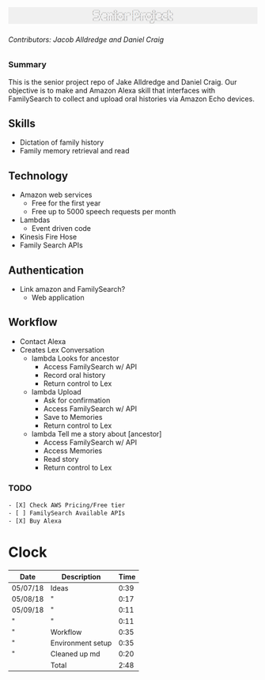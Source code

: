 ![Project Logo](images/header.png)
###### Contributors: Jacob Alldredge and Daniel Craig

### Summary
This is the senior project repo of Jake Alldredge and Daniel Craig. Our objective is to make and Amazon Alexa skill that interfaces with FamilySearch to collect and upload oral histories via Amazon Echo devices.

## Skills
 - Dictation of family history
 - Family memory retrieval and read

## Technology
 - Amazon web services
   - Free for the first year
   - Free up to 5000 speech requests per month
 - Lambdas
   - Event driven code
 - Kinesis Fire Hose
 - Family Search APIs

## Authentication
 - Link amazon and FamilySearch?
   - Web application

## Workflow
 - Contact Alexa
 - Creates Lex Conversation
   - lambda Looks for ancestor
     - Access FamilySearch w/ API
     - Record oral history
     - Return control to Lex
   - lambda Upload
     - Ask for confirmation
     - Access FamilySearch w/ API
     - Save to Memories
     - Return control to Lex
   - lambda Tell me a story about [ancestor]
     - Access FamilySearch w/ API
     - Access Memories
     - Read story
     - Return control to Lex

### TODO
    - [X] Check AWS Pricing/Free tier
    - [ ] FamilySearch Available APIs
    - [X] Buy Alexa

# Clock

| Date     | Description       | Time |
|----------|-------------------|------|
| 05/07/18 | Ideas             | 0:39 |
| 05/08/18 | "                 | 0:17 |
| 05/09/18 | "                 | 0:11 |
| "        | "                 | 0:11 |
| "        | Workflow          | 0:35 |
| "        | Environment setup | 0:35 |
| "        | Cleaned up md     | 0:20 |
|          | Total             | 2:48 |
